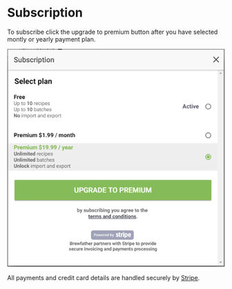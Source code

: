 # Subscription

To subscribe click the upgrade to premium button after you have selected montly or yearly payment plan.

![Subscription](../.gitbook/assets/image%20%2869%29.png)

All payments and credit card details are handled securely by [Stripe](https://www.stripe.com/).

